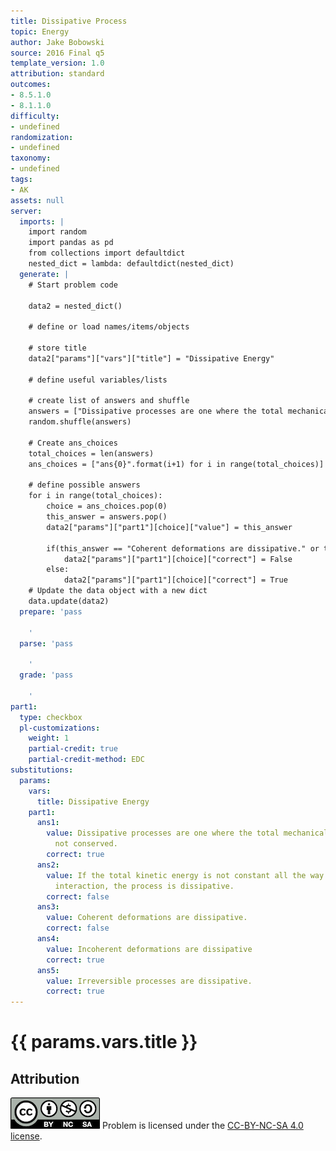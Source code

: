```yaml
---
title: Dissipative Process
topic: Energy
author: Jake Bobowski
source: 2016 Final q5
template_version: 1.0
attribution: standard
outcomes:
- 8.5.1.0
- 8.1.1.0
difficulty:
- undefined
randomization:
- undefined
taxonomy:
- undefined
tags:
- AK
assets: null
server:
  imports: |
    import random
    import pandas as pd
    from collections import defaultdict
    nested_dict = lambda: defaultdict(nested_dict)
  generate: |
    # Start problem code

    data2 = nested_dict()

    # define or load names/items/objects

    # store title
    data2["params"]["vars"]["title"] = "Dissipative Energy"

    # define useful variables/lists

    # create list of answers and shuffle
    answers = ["Dissipative processes are one where the total mechanical energy is not conserved.", "Irreversible processes are dissipative.", "Coherent deformations are dissipative.", "Incoherent deformations are dissipative", "If the total kinetic energy is not constant all the way through the interaction, the process is dissipative."]
    random.shuffle(answers)

    # Create ans_choices
    total_choices = len(answers)
    ans_choices = ["ans{0}".format(i+1) for i in range(total_choices)]

    # define possible answers
    for i in range(total_choices):
        choice = ans_choices.pop(0)
        this_answer = answers.pop()
        data2["params"]["part1"][choice]["value"] = this_answer

        if(this_answer == "Coherent deformations are dissipative." or this_answer == "If the total kinetic energy is not constant all the way through the interaction, the process is dissipative."):
            data2["params"]["part1"][choice]["correct"] = False
        else:
            data2["params"]["part1"][choice]["correct"] = True
    # Update the data object with a new dict
    data.update(data2)
  prepare: 'pass

    '
  parse: 'pass

    '
  grade: 'pass

    '
part1:
  type: checkbox
  pl-customizations:
    weight: 1
    partial-credit: true
    partial-credit-method: EDC
substitutions:
  params:
    vars:
      title: Dissipative Energy
    part1:
      ans1:
        value: Dissipative processes are one where the total mechanical energy is
          not conserved.
        correct: true
      ans2:
        value: If the total kinetic energy is not constant all the way through the
          interaction, the process is dissipative.
        correct: false
      ans3:
        value: Coherent deformations are dissipative.
        correct: false
      ans4:
        value: Incoherent deformations are dissipative
        correct: true
      ans5:
        value: Irreversible processes are dissipative.
        correct: true
---
```

# {{ params.vars.title }}

## Attribution

![The Creative Commons 4.0 license requiring attribution-BY, non-commercial-NC, and share-alike-SA license.](https://raw.githubusercontent.com/firasm/bits/master/by-nc-sa.png) Problem is licensed under the [CC-BY-NC-SA 4.0 license](https://creativecommons.org/licenses/by-nc-sa/4.0/).